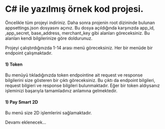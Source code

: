# C# ile yazılmış örnek kod projesi.

Öncelikle tüm projeyi indiriniz. Daha sonra projenin root dizininde bulunan appsettings.json dosyasını açınız. Bu dosya açıldığında karşınızda app_id, ,app_secret, base_address, merchant_key gibi alanları göreceksiniz. Bu alanları kendi bilgilerinize göre doldurunuz. 

Projeyi çalıştırdığınızda 1-14 arası menü göreceksiniz. Her bir menüde bir endpoint çalışmaktadır. 

#### 1) Token
Bu menüyü tıkladığınızda token endpointine ait request ve response bilgilerini size gösteren bir çıktı göreceksiniz. Bu çıktı da endpoint bilgileri, request bilgieri ve response bilgileri bulunmaktadır. Eğer bir token aldıysanız işleminizi başarıyla tamamladınız anlamına gelmektedir. 

#### 1) Pay Smart 2D
Bu menü size 2D işlemlerini sağlamaktadır. 

Devamı eklenecek...
